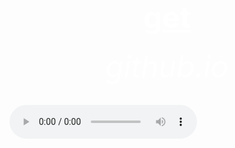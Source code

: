 <html>
 <head>
   <title>wow</title>
 </head>
  <body background="R.jpeg">
     <center><h1><font size="120"><font color="white"><u>get</u></font></font></h1></center>
      <center><h6><font size="10"><font color="white">github.io</font></font></h6></center>
     <audio controls src="Rick Astley - Never Gonna Give You Up (Official Music Video).mp3">
       <a href="https://bulbuwad.github.io/New-WebSite/">Go Bakc to Home</a>https:
        <a href="//www.microsoft.com/">view Edge</a>
  </body>
</html>

